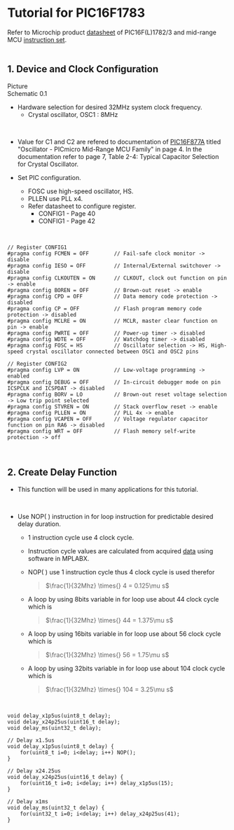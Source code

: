 # Tutorial for PIC16F1783

Refer to Microchip product [datasheet](https://www.microchip.com/en-us/product/pic16f1783) of PIC16F(L)1782/3 
and mid-range MCU [instruction set](https://developerhelp.microchip.com/xwiki/bin/view/products/mcu-mpu/8bit-pic/enhanced-family/mrinst/#).<br/>
<br/>

## 1.  Device and Clock Configuration
Picture
<br/>
Schematic 0.1
<br/>

* Hardware selection for desired 32MHz system clock frequency.
    - Crystal oscillator, OSC1 : 8MHz
<br/>

* Value for C1 and C2 are refered to documentation of [PIC16F877A](https://www.microchip.com/en-us/product/pic16f877a) titled "Oscillator - PICmicro Mid-Range MCU Family" in page 4.
In the documentation refer to page 7, Table 2-4: Typical Capacitor Selection for Crystal Oscillator.

* Set PIC configuration.
  - FOSC use high-speed oscillator, HS.
  - PLLEN use PLL x4.
  - Refer datasheet to configure register.
    - CONFIG1 - Page 40
    - CONFIG1 - Page 42
<br/>

```
// Register CONFIG1
#pragma config FCMEN = OFF        // Fail-safe clock monitor -> disable
#pragma config IESO = OFF         // Internal/External switchover -> disable
#pragma config CLKOUTEN = ON      // CLKOUT, clock out function on pin -> enable
#pragma config BOREN = OFF        // Brown-out reset -> enable
#pragma config CPD = OFF          // Data memory code protection -> disabled
#pragma config CP = OFF           // Flash program memory code protection -> disabled
#pragma config MCLRE = ON         // MCLR, master clear function on pin -> enable
#pragma config PWRTE = OFF        // Power-up timer -> disabled
#pragma config WDTE = OFF         // Watchdog timer -> disabled
#pragma config FOSC = HS          // Oscillator selection -> HS, High-speed crystal oscillator connected between OSC1 and OSC2 pins

// Register CONFIG2
#pragma config LVP = ON           // Low-voltage programming -> enabled
#pragma config DEBUG = OFF        // In-circuit debugger mode on pin ICSPCLK and ICSPDAT -> disabled
#pragma config BORV = LO          // Brown-out reset voltage selection -> Low trip point selected
#pragma config STVREN = ON        // Stack overflow reset -> enable
#pragma config PLLEN = ON         // PLL 4x -> enable
#pragma config VCAPEN = OFF       // Voltage regulator capacitor function on pin RA6 -> disabled
#pragma config WRT = OFF          // Flash memory self-write protection -> off
```
<br/>

## 2.  Create Delay Function

* This function will be used in many applications for this tutorial.
<br/>

* Use NOP( ) instruction in for loop instruction for predictable desired delay duration.
    - 1 instruction cycle use 4 clock cycle.
    - Instruction cycle values are calculated from acquired [data](https://github.com/i9Workshop/Tutorials-Microchip-XC8/blob/main/Tutorials-PIC16F/for_loop_instruction_cycle_data.txt) using software in MPLABX.
      
    - NOP( ) use 1 instruction cycle thus 4 clock cycle is used therefor
      >$\frac{1}{32Mhz} \times{} 4 = 0.125\mu s$
      
    - A loop by using 8bits variable in for loop use about 44 clock cycle which is
      >$\frac{1}{32Mhz} \times{} 44 = 1.375\mu s$
      
    - A loop by using 16bits variable in for loop use about 56 clock cycle which is
      >$\frac{1}{32Mhz} \times{} 56 = 1.75\mu s$
      
    - A loop by using 32bits variable in for loop use about 104 clock cycle which is
      >$\frac{1}{32Mhz} \times{} 104 = 3.25\mu s$
<br/>

```
void delay_x1p5us(uint8_t delay);
void delay_x24p25us(uint16_t delay);
void delay_ms(uint32_t delay);
```

```
// Delay x1.5us
void delay_x1p5us(uint8_t delay) {
    for(uint8_t i=0; i<delay; i++) NOP();
}

// Delay x24.25us
void delay_x24p25us(uint16_t delay) {
    for(uint16_t i=0; i<delay; i++) delay_x1p5us(15);
}

// Delay x1ms
void delay_ms(uint32_t delay) {
    for(uint32_t i=0; i<delay; i++) delay_x24p25us(41);
}
```
<br/>

<br/>
